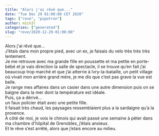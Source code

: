 ```yaml
---
title: "Alors j'ai rêvé que..."
date: "Tue Dec 29 01:08:08 CET 2020"
tags: ["reve", "pipotron"]
author: m1ch3l
categories: ["generated"]
slug: "reve/2020-12-29-01:08:08"
---
```


Alors j'ai rêvé que...<br>
J’étais dans mon propre pied, avec un ex, je faisais du velo très très très lentement.<br>
Je me retrouve avec ma grande fille en poussette et ma petite en porte-bébé et je vais direction la salle de spectacle, il se trouve qu’en fait j’ai beaucoup trop marché et que j’ai atterrie à Ivry-la-bataille, un petit village où vivait mon arrière grand mère, je me dis que c’est pas grave la vue est belle.<br>
Je range mes affaires dans un casier dans une autre dimension puis on se baigne dans la mer dont la température est idéale.<br>
Puis, ça a dérivé...<br>
un faux policier était avec une petite fille.<br>
Il faisait très chaud, les paysages ressemblaient plus a la sardaigne qu’a la provence.<br>
À côté de moi, je vois le chinois qui avait passé une semaine à pêter dans ma chambre d'hôpital de Grenobles, j’étais anxieux.<br>
Et le rêve s’est arrêté, alors que j’etais encore au milieu.<br>
